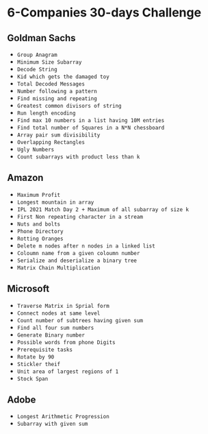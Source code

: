 # 6-Companies 30-days Challenge

## Goldman Sachs
* `Group Anagram`
* `Minimum Size Subarray`
* `Decode String`
* `Kid which gets the damaged toy`
* `Total Decoded Messages`
* `Number following a pattern`
* `Find missing and repeating`
* `Greatest common divisors of string`
* `Run length encoding`
* `Find max 10 numbers in a list having 10M entries`
* `Find total number of Squares in a N*N chessboard`
* `Array pair sum divisibility`
* `Overlapping Rectangles`
* `Ugly Numbers`
* `Count subarrays with product less than k`


## Amazon
* `Maximum Profit`
* `Longest mountain in array`
* `IPL 2021 Match Day 2 + Maximum of all subarray of size k`
* `First Non repeating character in a stream`
* `Nuts and bolts`
* `Phone Directory`
* `Rotting Oranges`
* `Delete m nodes after n nodes in a linked list`
* `Coloumn name from a given coloumn number`
* `Serialize and deserialize a binary tree`
* `Matrix Chain Multiplication`

## Microsoft
* `Traverse Matrix in Sprial form`
* `Connect nodes at same level`
* `Count number of subtrees having given sum`
* `Find all four sum numbers`
* `Generate Binary number`
* `Possible words from phone Digits`
* `Prerequisite tasks`
* `Rotate by 90`
* `Stickler theif`
* `Unit area of largest regions of 1`
* `Stock Span`

## Adobe
* `Longest Arithmetic Progression`
* `Subarray with given sum`
